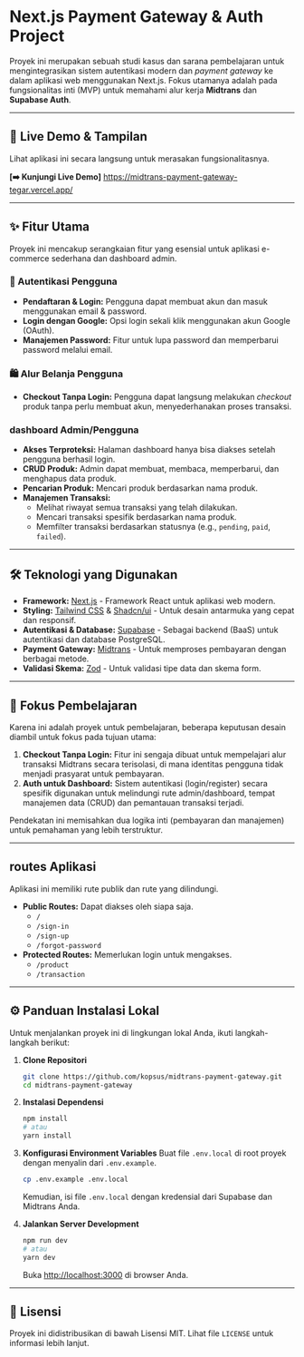# Next.js Payment Gateway & Auth Project

Proyek ini merupakan sebuah studi kasus dan sarana pembelajaran untuk mengintegrasikan sistem autentikasi modern dan _payment gateway_ ke dalam aplikasi web menggunakan Next.js. Fokus utamanya adalah pada fungsionalitas inti (MVP) untuk memahami alur kerja **Midtrans** dan **Supabase Auth**.

---

## 🚀 Live Demo & Tampilan

Lihat aplikasi ini secara langsung untuk merasakan fungsionalitasnya.

**[➡️ Kunjungi Live Demo]** https://midtrans-payment-gateway-tegar.vercel.app/

---

## ✨ Fitur Utama

Proyek ini mencakup serangkaian fitur yang esensial untuk aplikasi e-commerce sederhana dan dashboard admin.

### 🔐 Autentikasi Pengguna

- **Pendaftaran & Login:** Pengguna dapat membuat akun dan masuk menggunakan email & password.
- **Login dengan Google:** Opsi login sekali klik menggunakan akun Google (OAuth).
- **Manajemen Password:** Fitur untuk lupa password dan memperbarui password melalui email.

### 🛍️ Alur Belanja Pengguna

- **Checkout Tanpa Login:** Pengguna dapat langsung melakukan _checkout_ produk tanpa perlu membuat akun, menyederhanakan proses transaksi.

### dashboard Admin/Pengguna

- **Akses Terproteksi:** Halaman dashboard hanya bisa diakses setelah pengguna berhasil login.
- **CRUD Produk:** Admin dapat membuat, membaca, memperbarui, dan menghapus data produk.
- **Pencarian Produk:** Mencari produk berdasarkan nama produk.
- **Manajemen Transaksi:**
  - Melihat riwayat semua transaksi yang telah dilakukan.
  - Mencari transaksi spesifik berdasarkan nama produk.
  - Memfilter transaksi berdasarkan statusnya (e.g., `pending`, `paid`, `failed`).

---

## 🛠️ Teknologi yang Digunakan

- **Framework:** [Next.js](https://nextjs.org/) - Framework React untuk aplikasi web modern.
- **Styling:** [Tailwind CSS](https://tailwindcss.com/) & [Shadcn/ui](https://ui.shadcn.com/) - Untuk desain antarmuka yang cepat dan responsif.
- **Autentikasi & Database:** [Supabase](https://supabase.io/) - Sebagai backend (BaaS) untuk autentikasi dan database PostgreSQL.
- **Payment Gateway:** [Midtrans](https://midtrans.com/) - Untuk memproses pembayaran dengan berbagai metode.
- **Validasi Skema:** [Zod](https://zod.dev/) - Untuk validasi tipe data dan skema form.

---

## 🧠 Fokus Pembelajaran

Karena ini adalah proyek untuk pembelajaran, beberapa keputusan desain diambil untuk fokus pada tujuan utama:

1.  **Checkout Tanpa Login:** Fitur ini sengaja dibuat untuk mempelajari alur transaksi Midtrans secara terisolasi, di mana identitas pengguna tidak menjadi prasyarat untuk pembayaran.
2.  **Auth untuk Dashboard:** Sistem autentikasi (login/register) secara spesifik digunakan untuk melindungi rute admin/dashboard, tempat manajemen data (CRUD) dan pemantauan transaksi terjadi.

Pendekatan ini memisahkan dua logika inti (pembayaran dan manajemen) untuk pemahaman yang lebih terstruktur.

---

## routes Aplikasi

Aplikasi ini memiliki rute publik dan rute yang dilindungi.

- **Public Routes:** Dapat diakses oleh siapa saja.
  - `/`
  - `/sign-in`
  - `/sign-up`
  - `/forgot-password`
- **Protected Routes:** Memerlukan login untuk mengakses.
  - `/product`
  - `/transaction`

---

## ⚙️ Panduan Instalasi Lokal

Untuk menjalankan proyek ini di lingkungan lokal Anda, ikuti langkah-langkah berikut:

1.  **Clone Repositori**

    ```bash
    git clone https://github.com/kopsus/midtrans-payment-gateway.git
    cd midtrans-payment-gateway
    ```

2.  **Instalasi Dependensi**

    ```bash
    npm install
    # atau
    yarn install
    ```

3.  **Konfigurasi Environment Variables**
    Buat file `.env.local` di root proyek dengan menyalin dari `.env.example`.

    ```bash
    cp .env.example .env.local
    ```

    Kemudian, isi file `.env.local` dengan kredensial dari Supabase dan Midtrans Anda.

4.  **Jalankan Server Development**

    ```bash
    npm run dev
    # atau
    yarn dev
    ```

    Buka [http://localhost:3000](http://localhost:3000) di browser Anda.

---

## 📄 Lisensi

Proyek ini didistribusikan di bawah Lisensi MIT. Lihat file `LICENSE` untuk informasi lebih lanjut.
